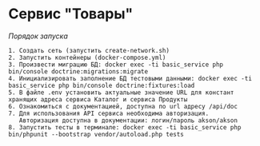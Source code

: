 # Сервис "Товары"

 *Порядок запуска*

    1. Cоздать сеть (запустить create-network.sh)
    2. Запустить контейнеры (docker-compose.yml)
    3. Произвести миграцию БД: docker exec -ti basic_service php bin/console doctrine:migrations:migrate
    4. Инициализировать заполнение БД тестовыми данными: docker exec -ti basic_service php bin/console doctrine:fixtures:load 
    5. В файле .env установить актуальные значение URL для констант хранящих адреса сервиса Каталог и сервиса Продукты
    6. Ознакомиться с документацией, доступна по url адресу /api/doc
    7. Для использования API сервиса необходима авторизация. 
       Авторизация доступна в документации: логин/пароль akson/akson
    8. Запустить тесты в терминале: docker exec -ti basic_service php bin/phpunit --bootstrap vendor/autoload.php tests
